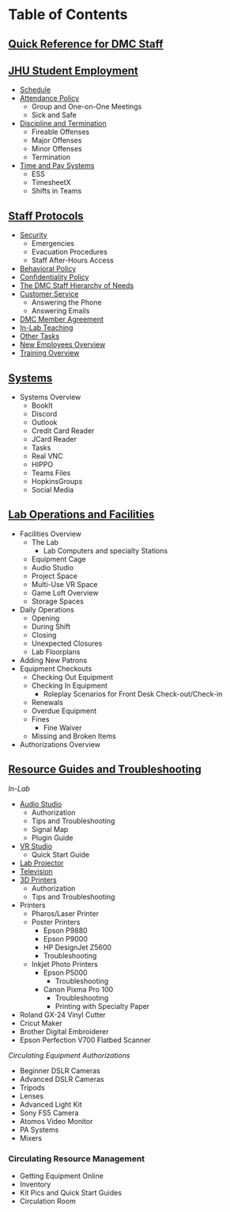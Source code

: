 # Table of Contents

## [Quick Reference for DMC Staff](QuickReference.md)

## [JHU Student Employment](JHUStudentEmployment.md)
  - [Schedule](JHUStudentEmployment.md#schedule)
  - [Attendance Policy](JHUStudentEmployment.md#attendance-policy)
    - Group and One-on-One Meetings
    - Sick and Safe
  - [Discipline and Termination](JHUStudentEmployment.md#discipline-and-termination)
    - Fireable Offenses
    - Major Offenses
    - Minor Offenses
    - Termination
  - [Time and Pay Systems](JHUStudentEmployment.md#time-and-pay-systems)
    - ESS
    - TimesheetX
    - Shifts in Teams

## [Staff Protocols](StaffProtocols.md)
  - [Security](StaffProtocols.md#Security)
    - Emergencies
    - Evacuation Procedures
    - Staff After-Hours Access
  - [Behavioral Policy](StaffProtocols.md#behavioral-policy)
  - [Confidentiality Policy](StaffProtocols.md#confidentiality-policy)
  - [The DMC Staff Hierarchy of Needs](StaffProtocols.md#the-dmc-staff-hierarchy-of-needs)
  - [Customer Service](StaffProtocols.md#customer-service)
    - Answering the Phone
    - Answering Emails
  - [DMC Member Agreement](StaffProtocols.md#dmc-member-agreement)
  - [In-Lab Teaching](StaffProtocols.md#in-lab-teaching)
  - [Other Tasks](StaffProtocols.md#other-tasks)
  - [New Employees Overview](StaffProtocols.md#new-employees)
  - [Training Overview](StaffProtocols.md#training-overview)

## [Systems](Systems.md)
- Systems Overview
    - BookIt
    - Discord
    - Outlook
    - Credit Card Reader
    - JCard Reader
    - Tasks
    - Real VNC
    - HIPPO
    - Teams Files
    - HopkinsGroups
    - Social Media

## [Lab Operations and Facilities](LabOperations.md)
  - Facilities Overview
    - The Lab
      - Lab Computers and specialty Stations
    - Equipment Cage
    - Audio Studio
    - Project Space
    - Multi-Use VR Space
    - Game Loft Overview
    - Storage Spaces
  - Daily Operations
    - Opening
    - During Shift
    - Closing
    - Unexpected Closures
    - Lab Floorplans
  - Adding New Patrons
  - Equipment Checkouts
    - Checking Out Equipment
    - Checking In Equipment
      - Roleplay Scenarios for Front Desk Check-out/Check-in
    - Renewals
    - Overdue Equipment
    - Fines
      - Fine Waiver
    - Missing and Broken Items
  - Authorizations Overview
  
## [Resource Guides and Troubleshooting](ResourceGuides.md)
*In-Lab*
- [Audio Studio](ResourceGuides.md#audio-studio)
  - Authorization
  - Tips and Troubleshooting
  - Signal Map
  - Plugin Guide
- [VR Studio](ResourceGuides.md#vr-studio)
  - Quick Start Guide
- [Lab Projector](ResourceGuides.md#lab-projector)
- [Television](ResourceGuides.md#television)
- [3D Printers](ResourceGuides.md#3d-printers)
  - Authorization
  - Tips and Troubleshooting
- Printers
  - Pharos/Laser Printer
  - Poster Printers
    - Epson P9880
    - Epson P9000
    - HP DesignJet Z5600
    - Troubleshooting
  - Inkjet Photo Printers
    - Epson P5000
      - Troubleshooting
    - Canon Pixma Pro 100
      - Troubleshooting
      - Printing with Specialty Paper
- Roland GX-24 Vinyl Cutter
- Cricut Maker
- Brother Digital Embroiderer
- Epson Perfection V700 Flatbed Scanner

*Circulating Equipment Authorizations*
- Beginner DSLR Cameras
- Advanced DSLR Cameras
- Tripods
- Lenses
- Advanced Light Kit
- Sony FS5 Camera
- Atomos Video Monitor
- PA Systems
- Mixers

### Circulating Resource Management
- Getting Equipment Online
- Inventory
- Kit Pics and Quick Start Guides
- Circulation Room

